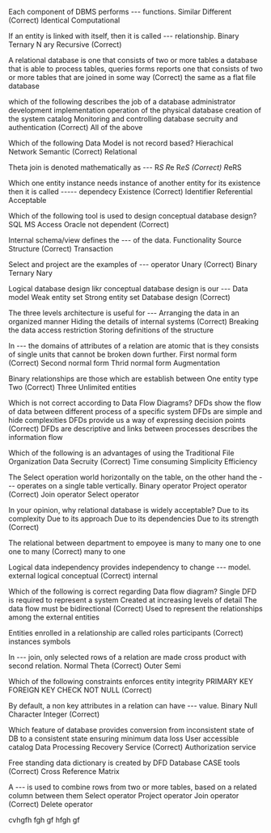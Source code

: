 Each component of DBMS performs --- functions.
Similar
Different (Correct)
Identical
Computational

If an entity is linked with itself, then it is called --- relationship.
Binary
Ternary
N ary
Recursive (Correct)

A relational database is
one that consists of two or more tables
a database that is able to process tables, queries forms reports
one that consists of two or more tables that are joined in some way (Correct)
the same as a flat file database

which of the following describes the job of a database administrator
development implementation operation of the physical database
creation of the system catalog
Monitoring and controlling database secruity and authentication (Correct)
All of the above

Which of the following Data Model is not record based?
Hierachical
Network
Semantic (Correct)
Relational

Theta join is denoted mathematically as ---
R*S
R*e
R*eS (Correct)
R*eRS

Which one entity instance needs instance of another entity for its existence then it is called ----- dependecy
Existence (Correct)
Identifier
Referential
Acceptable

Which of the following tool is used to design conceptual database design?
SQL
MS Access
Oracle
not dependent (Correct)

Internal schema/view defines the --- of the data.
Functionality
Source
Structure (Correct)
Transaction

Select and project are the examples of --- operator
Unary (Correct)
Binary
Ternary
Nary

Logical database design likr conceptual database design is our ---
Data model
Weak entity set
Strong entity set
Database design (Correct)

The three levels architecture is useful for ---
Arranging the data in an organized manner
Hiding the details of internal systems (Correct)
Breaking the data access restriction
Storing definitions of the structure

In --- the domains of attributes of a relation are atomic that is they consists of single units that cannot be broken down further.
First normal form (Correct)
Second normal form
Thrid normal form
Augmentation

Binary relationships are those which are establish between
One entity type
Two (Correct)
Three
Unlimited entities

Which is not correct according to Data Flow Diagrams?
DFDs show the flow of data between different process of a specific system
DFDs are simple and hide complexities
DFDs provide us a way of expressing decision points (Correct)
DFDs are descriptive and links between processes describes the information flow

Which of the following is an advantages of using the Traditional File Organization
Data Secruity (Correct)
Time consuming
Simplicity
Efficiency

The Select operation world horizontally on the table, on the other hand the --- operates on a single table vertically.
Binary operator
Project operator (Correct)
Join operator
Select operator

In your opinion, why relational database is widely acceptable?
Due to its complexity
Due to its approach
Due to its dependencies
Due to its strength (Correct)

The relational between department to empoyee is
many to many
one to one
one to many (Correct)
many to one

Logical data independency provides independency to change --- model.
external
logical
conceptual (Correct)
internal

Which of the following is correct regarding Data flow diagram?
Single DFD is required to represent a system
Created at increasing levels of detail
The data flow must be bidirectional (Correct)
Used to represent the relationships among the external entities

Entities enrolled in a relationship are called
roles
participants (Correct)
instances
symbols

In --- join, only selected rows of a relation are made cross product with second relation.
Normal
Theta (Correct)
Outer
Semi

Which of the following constraints enforces entity integrity
PRIMARY KEY
FOREIGN KEY
CHECK
NOT NULL (Correct)

By default, a non key attributes in a relation can have --- value.
Binary
Null
Character
Integer (Correct)

Which feature of database provides conversion from inconsistent state of DB to a consistent state ensuring minimum data loss
User accessible catalog
Data Processing
Recovery Service (Correct)
Authorization service

Free standing data dictionary is created by
DFD
Database
CASE tools (Correct)
Cross Reference Matrix

A --- is used to combine rows from two or more tables, based on a related column between them
Select operator
Project operator
Join operator (Correct)
Delete operator


cvhgfh
fgh
gf
hfgh
gf